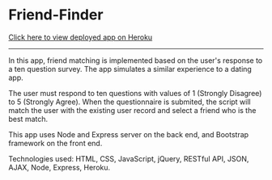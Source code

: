 # Friend-Finder

[Click here to view deployed app on Heroku](https://makicoding-friend-finder.herokuapp.com/)
***
In this app, friend matching is implemented based on the user's response to a ten question survey. The app simulates a similar experience to a dating app.

The user must respond to ten questions with values of 1 (Strongly Disagree) to 5 (Strongly Agree). When the questionnaire is submited, the script will match the user with the existing user record and select a friend who is the best match.

This app uses Node and Express server on the back end, and Bootstrap framework on the front end.

Technologies used: HTML, CSS, JavaScript, jQuery, RESTful API, JSON, AJAX, Node, Express, Heroku.
